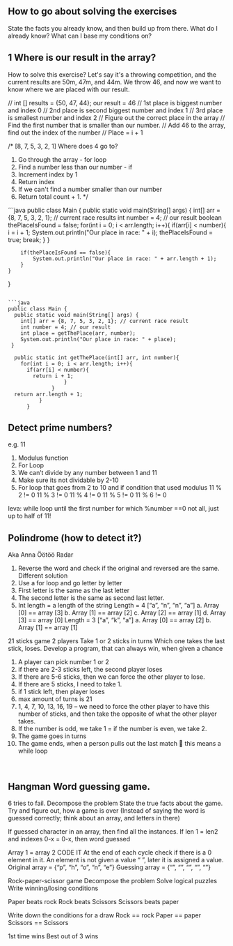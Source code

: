 ## How to go about solving the exercises
State the facts you already know, and then build up from there. 
What do I already know?
What can I base my conditions on?


## 1 Where is our result in the array?

How to solve this exercise?
Let's say it's a throwing competition, and the current results are 50m, 47m, and 44m. 
We throw 46, and now we want to know where we are placed with our result. 

// int [] results = {50, 47, 44}; our result = 46
// 1st place is biggest number and index 0
// 2nd place is second biggest number and index 1
// 3rd place is smallest number and index 2
// Figure out the correct place in the array
// Find the first number that is smaller than our number. 
// Add 46 to the array, find out the index of the number
// Place = i + 1

/* [8, 7, 5, 3, 2, 1]
Where does 4 go to?

1. Go through the array - for loop
2. Find a number less than our number - if
  3. Increment index by 1
  4. Return index
5. If we can't find a number smaller than our number
6. Return total count + 1.
  */
   
´´´java
public class Main {
    public static void main(String[] args) {
        int[] arr = {8, 7, 5, 3, 2, 1}; // current race results
        int number = 4; // our result
        boolean thePlaceIsFound = false;
        for(int i = 0; i < arr.length; i++){
            if(arr[i] < number){
                i = i + 1;
                System.out.println("Our place in race: " + i);
                thePlaceIsFound = true;
                break;
            }
        }

        if(thePlaceIsFound == false){
            System.out.println("Our place in race: " + arr.length + 1);
        }
    }
}
```

```java
public class Main {
  public static void main(String[] args) {
    int[] arr = {8, 7, 5, 3, 2, 1}; // current race result
    int number = 4; // our result
    int place = getThePlace(arr, number);
    System.out.println("Our place in race: " + place);
 }

  public static int getThePlace(int[] arr, int number){
    for(int i = 0; i < arr.length; i++){
      if(arr[i] < number){
        return i + 1;
                  }
              }
  return arr.length + 1;
          }
      }
````

## Detect prime numbers?
e.g. 11

1.	Modulus function
2.	For Loop
3.	We can’t divide by any number between 1 and 11
4.	Make sure its not dividable by 2-10
5.	For loop that goes from 2 to 10 and if condition that used modulus 
11 % 2 != 0
11 % 3 != 0
11 % 4 != 0
11 % 5 != 0
11 % 6 != 0

Ieva: while loop until the first number for which %number ==0 not all, just up to half of 11!


## Polindrome (how to detect it?)
Aka
Anna
Öötöö
Radar

1.	Reverse the word and check if the original and reversed are the same. 
Different solution
1.	Use a for loop and go letter by letter
2.	First letter is the same as the last letter
3.	The second letter is the same as second last letter. 
4.	Int length = a length of the string
Length = 4
[“a”, “n”, “n”, “a”]
a.	Array [0] == array [3]
b.	Array [1] == array [2]
c.	Array [2] == array [1]
d.	Array [3] == array [0]
Length = 3
[“a”, “k”, “a”]
a.	Array [0] == array [2]
b.	Array [1] == array [1]

21 sticks game
2 players
Take 1 or 2 sticks in turns
Which one takes the last stick, loses. 
Develop a program, that can always win, when given a chance

1.	A player can pick number 1 or 2
2.	if there are 2-3 sticks left, the second player loses
3.	If there are 5-6 sticks, then we can force the other player to lose. 
4.	If there are 5 sticks, I need to take 1. 
5.	if 1 stick left, then player loses
6.	max amount of turns is 21
7.	1, 4, 7, 10, 13, 16, 19 – we need to force the other player to have this number of sticks, and then take the opposite of what the other player takes. 
8.	If the number is odd, we take 1 = if the number is even, we take 2. 
9.	The game goes in turns
10.	The game ends, when a person pulls out the last match  this means a while loop



 
## Hangman Word guessing game. 
6 tries to fail.
Decompose the problem
State the true facts about the game. 
Try and figure out, how a game is over (Instead of saying the word is guessed correctly; think about an array, and letters in there)

If guessed character in an array, then find all the instances.
If len 1 = len2 and indexes 0-x = 0-x, then word guessed 

Array 1 = array 2
CODE IT
At the end of each cycle check if there is a 0 element in it. An element is not given a value “ ”, later it is assigned a value. 
Original array = {“p”, “h”, “o”, “n”, “e”}
Guessing array = {“”, “”, “”, “”, “”}

Rock-paper-scissor game
Decompose the problem
Solve logical puzzles
Write winning/losing conditions

Paper beats rock
Rock beats Scissors
Scissors beats paper

Write down the conditions for a draw
Rock == rock
Paper == paper
Scissors == Scissors

1st time wins 
Best out of 3 wins
